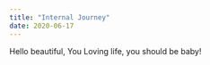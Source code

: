 ```yaml
---
title: "Internal Journey"
date: 2020-06-17
---
```

Hello beautiful, 
You Loving life, you should be baby!
